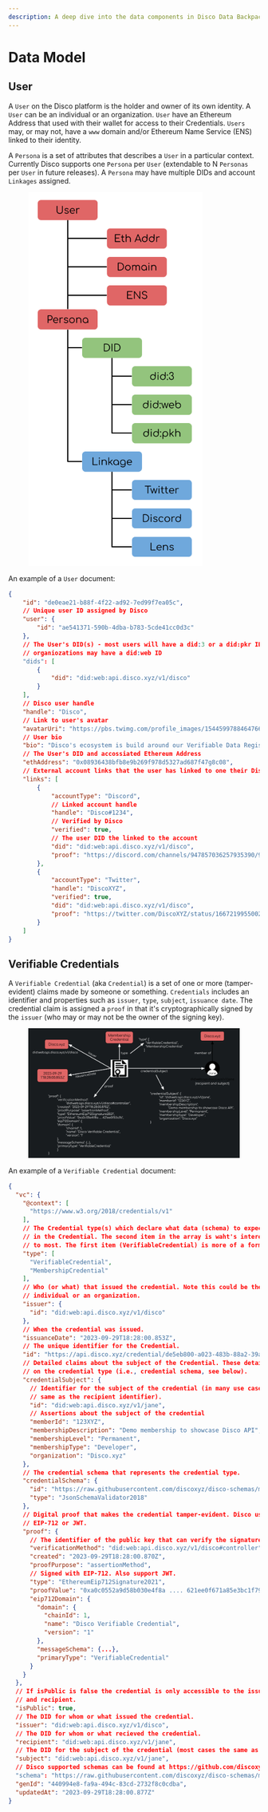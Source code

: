 ```yaml
---
description: A deep dive into the data components in Disco Data Backpacks
---
```


# Data Model

## User&#x20;

A `User` on the Disco platform is the holder and owner of its own identity. A `User` can be an individual or an organization. `User` have an Ethereum Address that used with their wallet for access to their Credentials.  `Users` may, or may not, have a `www` domain and/or Ethereum Name Service (ENS) linked to their identity.&#x20;

A `Persona` is a set of attributes that describes a `User` in a particular context. Currently Disco supports one `Persona` per `User` (extendable to N `Personas` per `User` in future releases).  A `Persona` may have multiple DIDs and account `Linkages` assigned.&#x20;

<figure><img src="../../.gitbook/assets/User Data Model - light mode.png" alt="" width="349"><figcaption></figcaption></figure>

An example of a `User` document:

```json
{
    "id": "de0eae21-b88f-4f22-ad92-7ed99f7ea05c",
    // Unique user ID assigned by Disco
    "user": {
        "id": "ae541371-590b-4dba-b783-5cde41cc0d3c"
    },
    // The User's DID(s) - most users will have a did:3 or a did:pkr ID, whereas
    // organiozations may have a did:web ID
    "dids": [
        {
            "did": "did:web:api.disco.xyz/v1/disco"
        }
    ],
    // Disco user handle
    "handle": "Disco",
    // Link to user's avatar
    "avatarUri": "https://pbs.twimg.com/profile_images/1544599788464766976/Ib49kkdh_400x400.jpg",
    // User bio
    "bio": "Disco's ecosystem is build around our Verifiable Data Registry.",
    // The User's DID and accossiated Ethereum Address
    "ethAddress": "0x08936438bfb8e9b269f978d5327ad687f47g8c08",
    // External account links that the user has linked to one their Disco DIDs 
    "links": [
        {
            "accountType": "Discord",
            // Linked account handle
            "handle": "Disco#1234",
            // Verified by Disco
            "verified": true,
            // The user DID the linked to the account
            "did": "did:web:api.disco.xyz/v1/disco",
            "proof": "https://discord.com/channels/947857036257935390/975763597529600041/1078306074618236980"
        },
        {
            "accountType": "Twitter",
            "handle": "DiscoXYZ",
            "verified": true,
            "did": "did:web:api.disco.xyz/v1/disco",
            "proof": "https://twitter.com/DiscoXYZ/status/1667219955002032136"
        }
    ]
}
```

## Verifiable Credentials

A `Verifiable Credential` (aka  `Credential`) is a set of one or more (tamper-evident) claims made by someone or something. `Credentials` includes an identifier and properties such as `issuer`, `type`, `subject`, `issuance date`.  The credential claim is assigned a `proof` in that it's cryptographically signed by the `issuer` (who may or may not be the owner of the signing key).

<figure><img src="../../.gitbook/assets/Verifiable Credentials - dark mode.png" alt=""><figcaption></figcaption></figure>

An example of a `Verifiable Credential` document:

```json
{
  "vc": {
    "@context": [
      "https://www.w3.org/2018/credentials/v1"
    ],
    // The Credential type(s) which declare what data (schema) to expect 
    // in the Credential. The second item in the array is waht's interesting
    // to most. The first item (VerifiableCredential) is more of a formality.
    "type": [
      "VerifiableCredential",
      "MembershipCredential"
    ],
    // Who (or what) that issued the credential. Note this could be the DID for an 
    // individual or an organization.
    "issuer": {
      "id": "did:web:api.disco.xyz/v1/disco"
    },
    // When the credential was issued.
    "issuanceDate": "2023-09-29T18:28:00.853Z",
    // The unique identifier for the Credential.
    "id": "https://api.disco.xyz/credential/de5eb800-a023-483b-88a2-39a062fec13e",
    // Detailed claims about the subject of the Credential. These details varies based 
    // on the credential type (i.e., credential schema, see below). 
    "credentialSubject": {
      // Identifier for the subject of the credential (in many use cases this is the 
      // same as the recipient identifier).
      "id": "did:web:api.disco.xyz/v1/jane",
      // Assertions about the subject of the credential
      "memberId": "123XYZ",
      "membershipDescription": "Demo membership to showcase Disco API",
      "membershipLevel": "Permanent",
      "membershipType": "Developer",
      "organization": "Disco.xyz"
    },
    // The credential schema that represents the credential type.
    "credentialSchema": {
      "id": "https://raw.githubusercontent.com/discoxyz/disco-schemas/main/json/MembershipCredential/1-0-0.json",
      "type": "JsonSchemaValidator2018"
    },
    // Digital proof that makes the credential tamper-evident. Disco uses 
    // EIP-712 or JWT.
    "proof": {
      // The identifier of the public key that can verify the signature.
      "verificationMethod": "did:web:api.disco.xyz/v1/disco#controller",
      "created": "2023-09-29T18:28:00.870Z",
      "proofPurpose": "assertionMethod",
      // Signed with EIP-712. Also support JWT.
      "type": "EthereumEip712Signature2021",
      "proofValue": "0xa0c0552a9d58b030e4f8a .... 621ee0f671a85e3bc1f7970c53a1b",
      "eip712Domain": {
        "domain": {
          "chainId": 1,
          "name": "Disco Verifiable Credential",
          "version": "1"
        },
        "messageSchema": {...},
        "primaryType": "VerifiableCredential"
      }
    }
  },
  // If isPublic is false the credential is only accessible to the issuer 
  // and recipient.
  "isPublic": true,
  // The DID for whom or what issued the credential.
  "issuer": "did:web:api.disco.xyz/v1/disco",
  // The DID for whom or what recieved the credential.
  "recipient": "did:web:api.disco.xyz/v1/jane",
  // The DID for the subject of the credential (most cases the same as the recipient).
  "subject": "did:web:api.disco.xyz/v1/jane",
  // Disco supported schemas can be found at https://github.com/discoxyz/disco-schemas
  "schema": "https://raw.githubusercontent.com/discoxyz/disco-schemas/main/json/MembershipCredential/1-0-0.json",
  "genId": "440994e8-fa9a-494c-83cd-2732f8c0cdba",
  "updatedAt": "2023-09-29T18:28:00.877Z"
}
```
